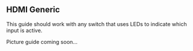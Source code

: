 ## HDMI Generic

This guide should work with any switch that uses LEDs to indicate which input is active.

Picture guide coming soon...